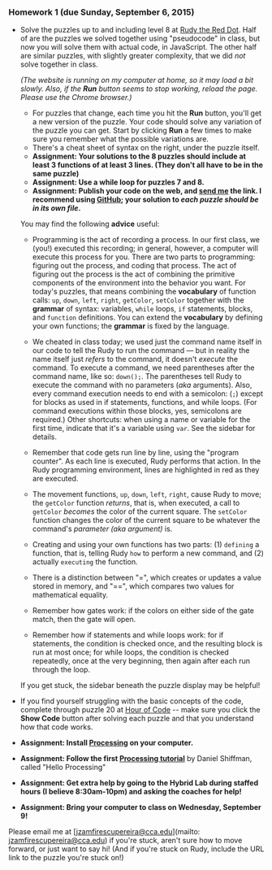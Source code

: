 ### Homework 1 (due Sunday, September 6, 2015)

- Solve the puzzles up to and including level 8 at [Rudy the Red Dot](http://rudy.zamfi.net). Half of are the puzzles we solved together using "pseudocode" in class, but now you will solve them with actual code, in JavaScript. The other half are similar puzzles, with slightly greater complexity, that we did *not* solve together in class.
  
  *(The website is running on my computer at home, so it may load a bit slowly. Also, if the <strong>Run</strong> button seems to stop working, reload the page. Please use the Chrome browser.)*

    - For puzzles that change, each time you hit the **Run** button, you'll get a new version of the puzzle. Your code should solve any variation of the puzzle you can get. Start by clicking **Run** a few times to make sure you remember what the possible variations are.
    - There's a cheat sheet of syntax on the right, under the puzzle itself.
    - **Assignment: Your solutions to the 8 puzzles should include at least 3 functions of at least 3 lines. (They don't all have to be in the same puzzle)**
    - **Assignment: Use a while loop for puzzles 7 and 8.**
    - **Assignment: Publish your code on the web, and [send me](mailto:jzamfirescupereira@cca.edu) the link. I recommend using [GitHub](../github-guide.md); your solution to *each puzzle should be in its own file*.**

  You may find the following **advice** useful:
  
    - Programming is the act of recording a process. In our first class, we (you!) executed this recording; in general, however, a computer will execute this process for you. There are two parts to programming: figuring out the process, and coding that process. The act of figuring out the process is the act of combining the primitive components of the environment into the behavior you want. For today's puzzles, that means combining the **vocabulary** of function calls: `up`, `down`, `left`, `right`, `getColor`, `setColor` together with the **grammar** of syntax: variables, `while` loops, `if` statements, blocks, and `function` definitions. You can extend the **vocabulary** by defining your own functions; the **grammar** is fixed by the language.

    - We cheated in class today; we used just the command name itself in our code to tell the Rudy to run the command — but in reality the name itself just *refers* to the command, it doesn't *execute* the command. To execute a command, we need parentheses after the command name, like so: `down();`. The parentheses tell Rudy to execute the command with no parameters (*aka* arguments). Also, every command execution needs to end with a semicolon: (`;`) except for blocks as used in if statements, functions, and while loops. (For command executions within those blocks, yes, semicolons are required.) Other shortcuts: when using a name or variable for the first time, indicate that it's a variable using `var`. See the sidebar for details.

    - Remember that code gets run line by line, using the "program counter". As each line is executed, Rudy performs that action. In the Rudy programming environment, lines are highlighted in red as they are executed.

    - The movement functions, `up`, `down`, `left`, `right`, cause Rudy to move; the `getColor` function *returns*, that is, when executed, a call to `getColor` *becomes* the color of the current square. The `setColor` function changes the color of the current square to be whatever the command's *parameter (aka argument)* is.

    - Creating and using your own functions has two parts: (1) `defining` a function, that is, telling Rudy `how` to perform a new command, and (2) actually `executing` the function.

    - There is a distinction between "=", which creates or updates a value stored in memory, and "==", which compares two values for mathematical equality.

    - Remember how gates work: if the colors on either side of the gate match, then the gate will open.

    - Remember how if statements and while loops work: for if statements, the condition is checked once, and the resulting block is run at most once; for while loops, the condition is checked repeatedly, once at the very beginning, then again after each run through the loop.
  
  If you get stuck, the sidebar beneath the puzzle display may be helpful!

- If you find yourself struggling with the basic concepts of the code, complete through puzzle 20 at [Hour of Code](http://learn.code.org/hoc/1) -- make sure you click the **Show Code** button after solving each puzzle and that you understand how that code works.

- **Assignment: Install [Processing](https://processing.org/download/?processing) on your computer.**

- **Assignment: Follow the first [Processing tutorial](https://processing.org/tutorials/)** by Daniel Shiffman, called "Hello Processing"

- **Assignment: Get extra help by going to the Hybrid Lab during staffed hours (I believe 8:30am-10pm) and asking the coaches for help!**

- **Assignment: Bring your computer to class on Wednesday, September 9!**

Please email me at [jzamfirescupereira@cca.edu](mailto: jzamfirescupereira@cca.edu) if you're stuck, aren't sure how to move forward, or just want to say hi! (And if you're stuck on Rudy, include the URL link to the puzzle you're stuck on!)